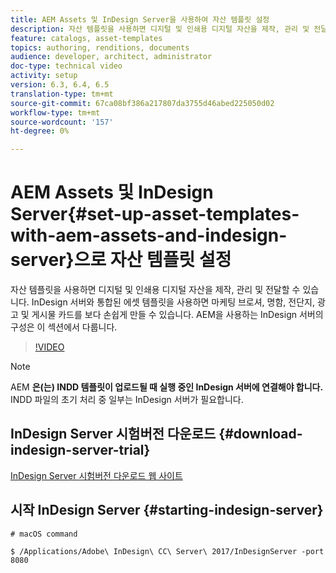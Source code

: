 ```yaml
---
title: AEM Assets 및 InDesign Server을 사용하여 자산 템플릿 설정
description: 자산 템플릿을 사용하면 디지털 및 인쇄용 디지털 자산을 제작, 관리 및 전달할 수 있습니다. InDesign 서버와 통합된 에셋 템플릿을 사용하면 마케팅 브로셔, 명함, 전단지, 광고 및 게시물 카드를 보다 손쉽게 만들 수 있습니다. AEM을 사용하는 InDesign 서버의 구성은 이 섹션에서 다룹니다.
feature: catalogs, asset-templates
topics: authoring, renditions, documents
audience: developer, architect, administrator
doc-type: technical video
activity: setup
version: 6.3, 6.4, 6.5
translation-type: tm+mt
source-git-commit: 67ca08bf386a217807da3755d46abed225050d02
workflow-type: tm+mt
source-wordcount: '157'
ht-degree: 0%

---
```



# AEM Assets 및 InDesign Server{#set-up-asset-templates-with-aem-assets-and-indesign-server}으로 자산 템플릿 설정

자산 템플릿을 사용하면 디지털 및 인쇄용 디지털 자산을 제작, 관리 및 전달할 수 있습니다. InDesign 서버와 통합된 에셋 템플릿을 사용하면 마케팅 브로셔, 명함, 전단지, 광고 및 게시물 카드를 보다 손쉽게 만들 수 있습니다. AEM을 사용하는 InDesign 서버의 구성은 이 섹션에서 다룹니다.

>[!VIDEO](https://video.tv.adobe.com/v/17069/?quality=9&learn=on)

>[!NOTE]
>
>AEM **은(는) INDD 템플릿이 업로드될 때 실행 중인 InDesign 서버에 연결해야 합니다.** INDD 파일의 초기 처리 중 일부는 InDesign 서버가 필요합니다.

## InDesign Server 시험버전 다운로드 {#download-indesign-server-trial}

[InDesign Server 시험버전 다운로드 웹 사이트](https://www.adobe.com/devnet/indesign/indesign-server-trial-downloads.html)

## 시작 InDesign Server {#starting-indesign-server}

```shell
# macOS command

$ /Applications/Adobe\ InDesign\ CC\ Server\ 2017/InDesignServer -port 8080
```
